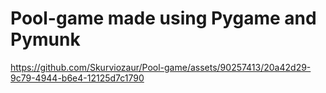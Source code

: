 # Pool-game made using Pygame and Pymunk


https://github.com/Skurviozaur/Pool-game/assets/90257413/20a42d29-9c79-4944-b6e4-12125d7c1790

